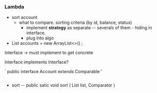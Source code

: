###  Lambda

- sort account
  - what to compare. sorting criteria (by id, balance, status)
    - implement **strategy** as separate -- severals of them - hiding in interface.
    - plug into algo
- List<Accounts> accounts = new ArrayList<>() ; 

Interface -> must implement to get concrete

Interface  implements Interface?  

` public interface Account extends Comparable<Account>  '
```

```
- sort -- public  satic <T> void sort ( List<T> list, Comparator<T> ) 
